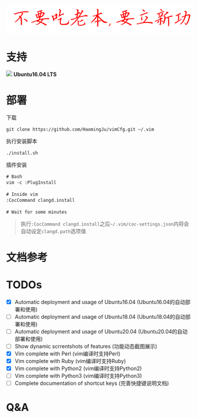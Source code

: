![](./doc/screenshots/logo.png)

# 支持

![](https://assets.ubuntu.com/v1/8114528b-picto-ubuntu-orange.png) **Ubuntu16.04 LTS**

# 部署

下载
```
git clone https://github.com/HaomingJu/vimCfg.git ~/.vim
```

执行安装脚本
```
./install.sh
```

插件安装

```
# Bash
vim -c :PlugInstall

# Inside vim
:CocCommand clangd.install

# Wait for some minutes
```

> 执行`:CocCommand clangd.install`之后`~/.vim/coc-settings.json`内将会自动设定`clangd.path`选项值


# 文档参考

# TODOs

- [x] Automatic deployment and usage of Ubuntu16.04 (Ubuntu16.04的自动部署和使用)
- [ ] Automatic deployment and usage of Ubuntu18.04 (Ubuntu18.04的自动部署和使用)
- [ ] Automatic deployment and usage of Ubuntu20.04 (Ubuntu20.04的自动部署和使用)
- [ ] Show dynamic scrrentshots of features (功能动态截图展示)
- [x] Vim complete with Perl (vim编译时支持Perl)
- [x] Vim complete with Ruby (vim编译时支持Ruby)
- [x] Vim complete with Python2 (vim编译时支持Python2)
- [ ] Vim complete with Python3 (vim编译时支持Python3)
- [ ] Complete documentation of shortcut keys (完善快捷键说明文档)

# Q&A
